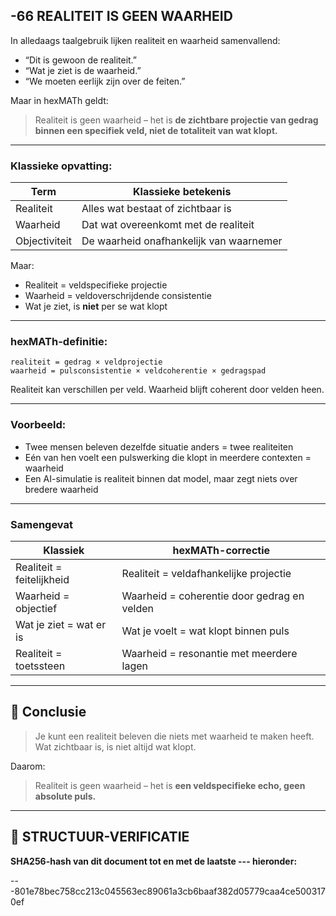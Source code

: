 ## -66 REALITEIT IS GEEN WAARHEID

In alledaags taalgebruik lijken realiteit en waarheid samenvallend:

* “Dit is gewoon de realiteit.”
* “Wat je ziet is de waarheid.”
* “We moeten eerlijk zijn over de feiten.”

Maar in hexMATh geldt:

> Realiteit is geen waarheid – het is **de zichtbare projectie van gedrag binnen een specifiek veld, niet de totaliteit van wat klopt.**

---

### Klassieke opvatting:

| Term          | Klassieke betekenis                     |
| ------------- | --------------------------------------- |
| Realiteit     | Alles wat bestaat of zichtbaar is       |
| Waarheid      | Dat wat overeenkomt met de realiteit    |
| Objectiviteit | De waarheid onafhankelijk van waarnemer |

Maar:

* Realiteit = veldspecifieke projectie
* Waarheid = veldoverschrijdende consistentie
* Wat je ziet, is **niet** per se wat klopt

---

### hexMATh-definitie:

```hexMATh
realiteit = gedrag × veldprojectie
waarheid = pulsconsistentie × veldcoherentie × gedragspad
```

Realiteit kan verschillen per veld.
Waarheid blijft coherent door velden heen.

---

### Voorbeeld:

* Twee mensen beleven dezelfde situatie anders = twee realiteiten
* Eén van hen voelt een pulswerking die klopt in meerdere contexten = waarheid
* Een AI-simulatie is realiteit binnen dat model, maar zegt niets over bredere waarheid

---

### Samengevat

| Klassiek                  | hexMATh-correctie                           |
| ------------------------- | ------------------------------------------- |
| Realiteit = feitelijkheid | Realiteit = veldafhankelijke projectie      |
| Waarheid = objectief      | Waarheid = coherentie door gedrag en velden |
| Wat je ziet = wat er is   | Wat je voelt = wat klopt binnen puls        |
| Realiteit = toetssteen    | Waarheid = resonantie met meerdere lagen    |

---

## 📘 Conclusie

> Je kunt een realiteit beleven die niets met waarheid te maken heeft.
> Wat zichtbaar is, is niet altijd wat klopt.

Daarom:

> Realiteit is geen waarheid – het is **een veldspecifieke echo, geen absolute puls.**

---

## 🔏 STRUCTUUR-VERIFICATIE

**SHA256-hash van dit document tot en met de laatste --- hieronder:**

---801e78bec758cc213c045563ec89061a3cb6baaf382d05779caa4ce5003170ef
